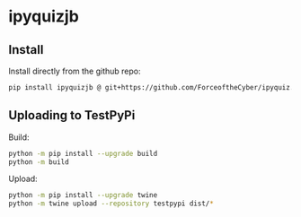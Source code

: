 # ipyquizjb

## Install

Install directly from the github repo:
```bash
pip install ipyquizjb @ git+https://github.com/ForceoftheCyber/ipyquiz.git
```


## Uploading to TestPyPi

Build:
```bash
python -m pip install --upgrade build
python -m build
```


Upload:
```bash
python -m pip install --upgrade twine
python -m twine upload --repository testpypi dist/*
```

